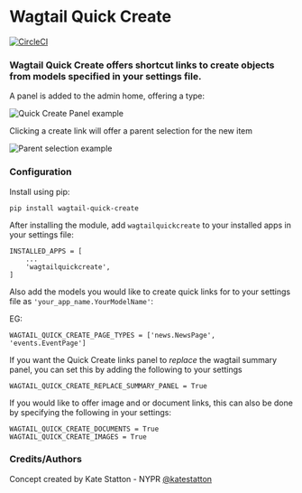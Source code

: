 # Wagtail Quick Create
[![CircleCI](https://circleci.com/gh/kevinhowbrook/wagtailquickcreate.svg?style=shield&circle)](https://circleci.com/gh/kevinhowbrook/wagtailquickcreate)

### Wagtail Quick Create offers shortcut links to create objects from models specified in your settings file.

A panel is added to the admin home, offering a type:

![Quick Create Panel example](https://i.imgur.com/ssDighV.png)

Clicking a create link will offer a parent selection for the new item

![Parent selection example](https://i.imgur.com/6w5w6zD.png)

### Configuration

Install using pip:

```[bash]
pip install wagtail-quick-create
```

After installing the module, add `wagtailquickcreate` to your installed apps in your settings file:

```[python]
INSTALLED_APPS = [
    ...
    'wagtailquickcreate',
]
```

Also add the models you would like to create quick links for to your settings file as `'your_app_name.YourModelName'`:

EG:
```
WAGTAIL_QUICK_CREATE_PAGE_TYPES = ['news.NewsPage', 'events.EventPage']
```

If you want the Quick Create links panel to _replace_ the wagtail summary panel, you can set this by adding the following to your settings

```
WAGTAIL_QUICK_CREATE_REPLACE_SUMMARY_PANEL = True
```

If you would like to offer image and or document links, this can also be done by specifying the following in your settings:

```
WAGTAIL_QUICK_CREATE_DOCUMENTS = True
WAGTAIL_QUICK_CREATE_IMAGES = True
```

### Credits/Authors
Concept created by Kate Statton - NYPR [@katestatton](https://twitter.com/katestatton)
